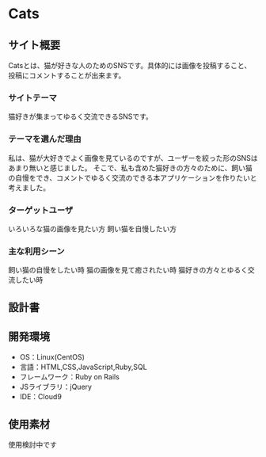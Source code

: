 # Cats

## サイト概要
Catsとは、猫が好きな人のためのSNSです。具体的には画像を投稿すること、投稿にコメントすることが出来ます。

### サイトテーマ
猫好きが集まってゆるく交流できるSNSです。

### テーマを選んだ理由
私は、猫が大好きでよく画像を見ているのですが、ユーザーを絞った形のSNSはあまり無いと感じました。
そこで、私も含めた猫好きの方々のために、飼い猫の自慢をでき、コメントでゆるく交流のできる本アプリケーションを作りたいと考えました。

### ターゲットユーザ
いろいろな猫の画像を見たい方
飼い猫を自慢したい方

### 主な利用シーン
飼い猫の自慢をしたい時
猫の画像を見て癒されたい時
猫好きの方々とゆるく交流したい時

## 設計書


## 開発環境
- OS：Linux(CentOS)
- 言語：HTML,CSS,JavaScript,Ruby,SQL
- フレームワーク：Ruby on Rails
- JSライブラリ：jQuery
- IDE：Cloud9

## 使用素材
 使用検討中です